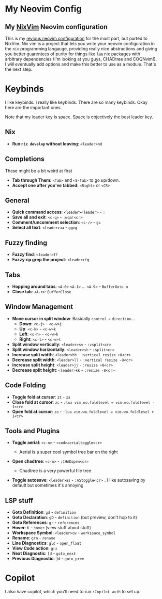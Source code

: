 # My Neovim Config

## My [NixVim](https://github.com/nix-community/nixvim) Neovim configuration

This is my [revious neovim configuration](https://github.com/404Wolf/neovim) for the most part, but ported to NixVim. Nix vim is a project that lets you write your neovim configuration in the `nix` programming langauge, providing really nice abstractions and giving you better guarentees of purity for things like `lua` nix packages with arbitrary dependencies (I'm looking at you guys, CHADtree and COQNvim!). I will eventually add options and make this better to use as a module. That's the next step.

# Keybinds

I like keybinds. I really like keybinds. There are so many keybinds. Okay here are the important ones.

Note that my leader key is space. Space is objectively the best leader key.

## Nix

- **Run `nix develop` without leaving**: `<leader>nd`

## Completions

These might be a bit weird at first

- **Tab through Them**: `<Tab>` and `<S-Tab>` to go up/down.
- **Accept one after you've tabbed**: `<Right>` or `<CR>`

## General

- **Quick command access**: `<leader><leader>` - `:`
- **Save all and exit**: `<c-q>` - `:wqa!<cr>`
- **Comment/uncomment selection**: `<c-/>` - `gc`
- **Select all text**: `<leader>aa` - `ggvg`

## Fuzzy finding

- **Fuzzy find**: `<leader>ff`
- **Fuzzy rip grep the project**: `<leader>fg`

## Tabs

- **Hopping around tabs**: `<A-0>` `<A-1>` ... `<A-9>` - `BufferGoto n`
- **Close tab**: `<A-c>`: `BufferClose`

## Window Management

- **Move cursor in split window**: 
  Basically `control` + `direction`...
  - **Down**: `<c-j>` - `<c-w>j`
  - **Up**: `<c-k>` - `<c-w>k`
  - **Left**: `<c-h>` - `<c-w>h`
  - **Right**: `<c-l>` - `<c-w>l`
- **Split window vertically**: `<leader>sv` - `:vsplit<cr>`
- **Split window horizontally**: `<leader>sh` - `:split<cr>`
- **Increase split width**: `<leader>hh` - `:vertical resize +8<cr>`
- **Decrease split width**: `<leader>ll` - `:vertical resize -8<cr>`
- **Increase split height**: `<leader>jj` - `:resize +8<cr>`
- **Decrease split height**: `<leader>kk` - `:resize -8<cr>`

## Code Folding

- **Toggle fold at cursor**: `zt` - `za`
- **Close fold at cursor**: `zc` - `:lua vim.wo.foldlevel = vim.wo.foldlevel - 1<cr>`
- **Open fold at cursor**: `zo` - `:lua vim.wo.foldlevel = vim.wo.foldlevel + 1<cr>`

## Tools and Plugins

- **Toggle aerial**: `<c-m>` - `<cmd>aerialtoggle<cr>`
  - Aerial is a super cool symbol tree bar on the right

- **Open chadtree**: `<c-n>` - `:CHADopen<cr>`
  - Chadtree is a very powerful file tree

- **Toggle autosave**: `<leader>as` - `:AStoggle<cr>`
  _ I like autosaving by default but sometimes it's annoying

## LSP stuff

- **Goto Definition**: `gd` - `definition`
- **Goto Declaration**: `gD` - `definition` (but preview, don't hop to it)
- **Goto References**: `gr` - `references`
- **Hover**: `K` - `hover` (view stuff about stuff)
- **Workspace Symbol**: `<leader>cw` - `workspace_symbol`
- **Rename**: `grn` - `rename`
- **Line Diagnostics**: `gld` - `open_float`
- **View Code action**: `gra`
- **Next Diagnostic**: `[d` - `goto_next`
- **Previous Diagnostic**: `]d` - `goto_prev`

# Copilot

I also have copilot, which you'll need to run `:Copilot auth` to set up.
